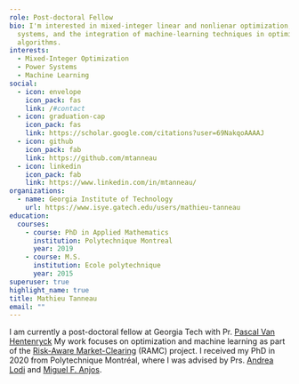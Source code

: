 ```yaml
---
role: Post-doctoral Fellow
bio: I'm interested in mixed-integer linear and nonlienar optimization, power
  systems, and the integration of machine-learning techniques in optimization
  algorithms.
interests:
  - Mixed-Integer Optimization
  - Power Systems
  - Machine Learning
social:
  - icon: envelope
    icon_pack: fas
    link: /#contact
  - icon: graduation-cap
    icon_pack: fas
    link: https://scholar.google.com/citations?user=69NakqoAAAAJ
  - icon: github
    icon_pack: fab
    link: https://github.com/mtanneau
  - icon: linkedin
    icon_pack: fab
    link: https://www.linkedin.com/in/mtanneau/
organizations:
  - name: Georgia Institute of Technology
    url: https://www.isye.gatech.edu/users/mathieu-tanneau
education:
  courses:
    - course: PhD in Applied Mathematics
      institution: Polytechnique Montreal
      year: 2019
    - course: M.S.
      institution: Ecole polytechnique
      year: 2015
superuser: true
highlight_name: true
title: Mathieu Tanneau
email: ""
---
```


I am currently a post-doctoral fellow at Georgia Tech with Pr. [Pascal Van Hentenryck](https://sites.gatech.edu/pascal-van-hentenryck/)
My work focuses on optimization and machine learning as part of the [Risk-Aware Market-Clearing](https://ramc.isye.gatech.edu/) (RAMC) project.
I received my PhD in 2020 from Polytechnique Montréal, where I was advised by Prs. [Andrea Lodi](https://www.tech.cornell.edu/people/andrea-lodi/) and [Miguel F. Anjos](https://www.maths.ed.ac.uk/school-of-mathematics/people/a-z?person=717).

<!-- {{< icon name="download" pack="fas" >}} Download my {{< staticref "uploads/demo_resume.pdf" "newtab" >}}resumé{{< /staticref >}}. -->
